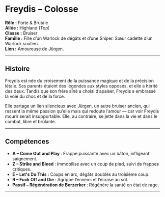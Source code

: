 # Freydis – Colosse

**Rôle :** Forte & Brutale  
**Allée :** Highland (Top)  
**Classe :** Bruiser  
**Famille :** Fille d’un Warlock de dégâts et d’une Sniper. Sœur cadette d’un Warlock soutien.  
**Lien :** Amoureuse de Jürgen.  

---

## Histoire

Freydis est née du croisement de la puissance magique et de la précision létale. Ses parents étaient des légendes aux styles opposés, et elle a hérité des deux. Tandis que son frère aîné a choisi d’apaiser, Freydis a embrassé la voie du choc et de la force.

Elle partage un lien silencieux avec Jürgen, un autre bruiser ancien, qui ressent la même passion qu’elle mais qui redoute l’amour — car voir Freydis mourir serait insupportable. Elle, au contraire, se jette dans la vie et dans le combat, libre et brûlante.

---

## Compétences

- **A – Come Out and Play** : Frappe puissante avec un bâton, infligeant saignement.  
- **Z – Strike and Bleed** : Immobilise avec un coup de pied, suivi de frappes critiques.  
- **E – Let's Do This** : Coups en arc, dégâts doublés au troisième coup.  
- **R – Fuck Off and Die** : Agrippe l’ennemi et l’écrase au sol.  
- **Passif – Régénération de Berzerker** : Régénère la santé en état de rage.

---
